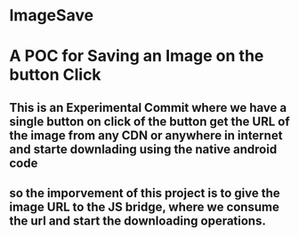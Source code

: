 # ImageSave

# A POC for Saving an Image on the button Click 

## This is an Experimental Commit where we have a single button on click of the button get the URL of the image from any CDN or anywhere in internet and starte downlading using the native android code


## so the imporvement of this project is to give the image URL to the JS bridge, where we consume the url and start the downloading operations.
